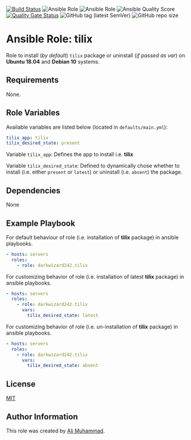 [![Build Status](https://travis-ci.com/darkwizard242/ansible-role-tilix.svg?branch=master)](https://travis-ci.com/darkwizard242/ansible-role-tilix) ![Ansible Role](https://img.shields.io/ansible/role/43058?color=dark%20green%20) ![Ansible Role](https://img.shields.io/ansible/role/d/43058?label=role%20downloads) ![Ansible Quality Score](https://img.shields.io/ansible/quality/43058?label=ansible%20quality%20score) [![Quality Gate Status](https://sonarcloud.io/api/project_badges/measure?project=ansible-role-tilix&metric=alert_status)](https://sonarcloud.io/dashboard?id=ansible-role-tilix) ![GitHub tag (latest SemVer)](https://img.shields.io/github/tag/darkwizard242/ansible-role-tilix?label=release) ![GitHub repo size](https://img.shields.io/github/repo-size/darkwizard242/ansible-role-tilix?color=orange&style=flat-square)

# Ansible Role: tilix

Role to install (_by default_) `tilix` package or uninstall (_if passed as var_) on **Ubuntu 18.04** and **Debian 10** systems.

## Requirements

None.

## Role Variables

Available variables are listed below (located in `defaults/main.yml`):

```yaml
tilix_app: tilix
tilix_desired_state: present
```

Variable `tilix_app`: Defines the app to install i.e. **tilix**

Variable `tilix_desired_state`: Defined to dynamically chose whether to install (i.e. either `present` or `latest`) or uninstall (i.e. `absent`) the package.

## Dependencies

None

## Example Playbook

For default behaviour of role (i.e. installation of **tilix** package) in ansible playbooks.

```yaml
- hosts: servers
  roles:
    - role: darkwizard242.tilix
```

For customizing behavior of role (i.e. installation of latest **tilix** package) in ansible playbooks.

```yaml
- hosts: servers
  roles:
    - role: darkwizard242.tilix
      vars:
        tilix_desired_state: latest
```

For customizing behavior of role (i.e. un-installation of **tilix** package) in ansible playbooks.

```yaml
- hosts: servers
  roles:
    - role: darkwizard242.tilix
      vars:
        tilix_desired_state: absent
```

## License

[MIT](https://github.com/darkwizard242/ansible-role-tilix/blob/master/LICENSE)

## Author Information

This role was created by [Ali Muhammad](https://www.linkedin.com/in/ali-muhammad-759791130/).
